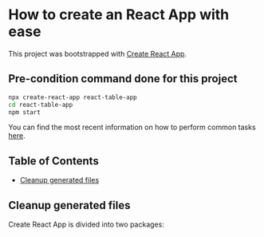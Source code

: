 # How to create an React App with ease

This project was bootstrapped with [Create React App](https://github.com/facebookincubator/create-react-app).

## Pre-condition command done for this project

```sh
npx create-react-app react-table-app
cd react-table-app
npm start
```

You can find the most recent information on how to perform common tasks [here](https://github.com/facebookincubator/create-react-app/blob/master/packages/react-scripts/template/README.md).

## Table of Contents

- [Cleanup generated files](#Cleanup-generated-files)

## Cleanup generated files

Create React App is divided into two packages:





